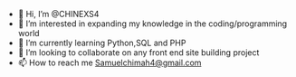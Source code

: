 - 👋 Hi, I’m @CHINEXS4
- 👀 I’m interested in expanding my knowledge in the coding/programming world
- 🌱 I’m currently learning Python,SQL and PHP
- 💞️ I’m looking to collaborate on any front end site building project
- 📫 How to reach me Samuelchimah4@gmail.com

<!---
CHINEXS4/CHINEXS4 is a ✨ special ✨ repository because its `README.md` (this file) appears on your GitHub profile.
You can click the Preview link to take a look at your changes.
--->
